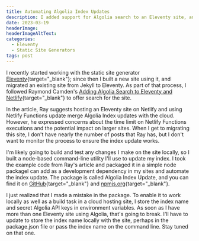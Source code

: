 ```yaml
---
title: Automating Algolia Index Updates
description: I added support for Algolia search to an Eleventy site, and this post describes a utility I created to help Eleventy site owners to automate updating their Algolia indices outside of the build process.
date: 2023-03-19
headerImage: 
headerImageAltText: 
categories:
  - Eleventy
  - Static Site Generators
tags: post
---
```


I recently started working with the static site generator [Eleventy](https://www.11ty.dev/){target="_blank"}; since then I built a new site using it, and migrated an existing site from Jekyll to Eleventy. As part of that process, I followed Raymond Camden's [Adding Algolia Search to Eleventy and Netlify](https://www.raymondcamden.com/2020/06/24/adding-algolia-search-to-eleventy-and-netlify){target="_blank"} to offer search for the site.

In the article, Ray suggests hosting an Eleventy site on Netlify and using Netlify Functions update merge Algolia Index updates with the cloud. However, he expressed concerns about the time limit on Netlify Functions executions and the potential impact on larger sites. When I get to migrating this site, I don't have nearly the number of posts that Ray has, but I don't want to monitor the process to ensure the index update works.

I'm likely going to build and test any changes I make on the site locally, so I built a node-based command-line utility I'll use to update my index. I took the example code from Ray's article and packaged it in a simple node packageI can add as a development dependency in my sites and automate the index update. The package is called Algolia Index Update, and you can find it on [GitHub](https://github.com/johnwargo/algolia-index-update){target="_blank"} and [npmjs.org](https://www.npmjs.com/package/algolia-index-update){target="_blank"}.

I just realized that I made a mistake in the package. To enable it to work locally as well as a build task in a cloud hosting site, I store the index name and secret Algolia API keys in environment variables. As soon as I have more than one Eleventy site using Algolia, that's going to break. I'll have to update to store the index name locally with the site, perhaps in the package.json file or pass the index name on the command line. Stay tuned on that one.